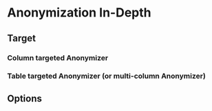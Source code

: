 # Anonymization In-Depth


## Target

  ### Column targeted Anonymizer

  ### Table targeted Anonymizer (or multi-column Anonymizer)

## Options

